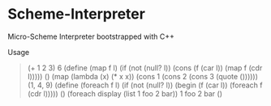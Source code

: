 # Scheme-Interpreter
Micro-Scheme Interpreter bootstrapped with C++

Usage
> (+ 1 2 3)
6
> (define (map f l) (if (not (null? l)) (cons (f (car l)) (map f (cdr l)))))
()
> (map (lambda (x) (* x x)) (cons 1 (cons 2 (cons 3 (quote ())))))
(1, 4, 9)
> (define (foreach f l) (if (not (null? l)) (begin (f (car l)) (foreach f (cdr l)))))
()
> (foreach display (list 1 foo 2 bar)) 
1
foo
2
bar
()
